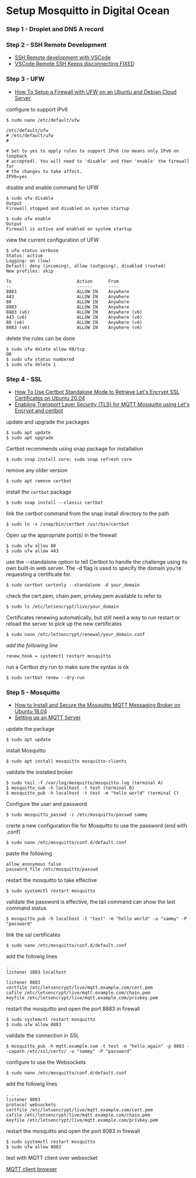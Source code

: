 # Setup Mosquitto in Digital Ocean

### Step 1 - Droplet and DNS A record

### Step 2 - SSH Remote Development

[ssh_susan]: https://codewithsusan.com/notes/vscode-remote-ssh
[swap_susan]: https://codewithsusan.com/notes/vscode-remote-ssh-connection-issues

- [SSH Remote development with VSCode][ssh_susan]
- [VSCode Remote SSH Keeps disconnecting FIXED][swap_susan]

### Step 3 - UFW

[ufw_DO]: https://www.digitalocean.com/community/tutorials/how-to-setup-a-firewall-with-ufw-on-an-ubuntu-and-debian-cloud-server

- [How To Setup a Firewall with UFW on an Ubuntu and Debian Cloud Server][ufw_DO]

configure to support IPv6

```
$ sudo nano /etc/default/ufw
```

```
/etc/default/ufw
# /etc/default/ufw
#

# Set to yes to apply rules to support IPv6 (no means only IPv6 on loopback
# accepted). You will need to 'disable' and then 'enable' the firewall for
# the changes to take affect.
IPV6=yes
```

disable and enable command for UFW

```
$ sudo ufw disable
Output
Firewall stopped and disabled on system startup

$ sudo ufw enable
Output
Firewall is active and enabled on system startup
```

view the current configuration of UFW

```
$ ufw status verbose
Status: active
Logging: on (low)
Default: deny (incoming), allow (outgoing), disabled (routed)
New profiles: skip

To                         Action      From
--                         ------      ----
8883                       ALLOW IN    Anywhere
443                        ALLOW IN    Anywhere
80                         ALLOW IN    Anywhere
8083                       ALLOW IN    Anywhere
8883 (v6)                  ALLOW IN    Anywhere (v6)
443 (v6)                   ALLOW IN    Anywhere (v6)
80 (v6)                    ALLOW IN    Anywhere (v6)
8083 (v6)                  ALLOW IN    Anywhere (v6)
```

delete the rules can be done

```
$ sudo ufw delete allow 80/tcp
OR
$ sudo ufw status numbered
$ sudo ufw delete 1
```

### Step 4 - SSL

[ssl_DO]: https://www.digitalocean.com/community/tutorials/how-to-use-certbot-standalone-mode-to-retrieve-let-s-encrypt-ssl-certificates-on-ubuntu-20-04
[besn_tls]: https://medium.com/@besnikbelegu/enabling-tls-for-mosquitto-using-lets-encrypt-and-certbot-bf10bc863db

- [How To Use Certbot Standalone Mode to Retrieve Let's Encrypt SSL Certificates on Ubuntu 20.04][ssl_DO]
- [Enabling Transport Layer Security (TLS) for MQTT Mosquitto using Let's Encrypt and certbot][besn_tls]

update and upgrade the packages

```
$ sudo apt update
$ sudo apt upgrade
```

Certbot recommends using snap package for installation

```
$ sudo snap install core; sudo snap refresh core
```

remove any older version

```
$ sudo apt remove certbot
```

install the `certbot` package

```
$ sudo snap install --classic certbot
```

link the certbot command from the snap install directory to the path

```
$ sudo ln -s /snap/bin/certbot /usr/bin/certbot
```

Open up the appropriate port(s) in the firewall

```
$ sudo ufw allow 80
$ sudo ufw allow 443
```

use the --standalone option to tell Certbot to handle the challenge using its own built-in web server. The -d flag is used to specify the domain you’re requesting a certificate for.

```
$ sudo certbot certonly --standalone -d your_domain
```

check the cert.pem, chain.pem, privkey.pem available to refer to

```
$ sudo ls /etc/letsencrypt/live/your_domain
```

Certificates renewing automatically, but still need a way to run restart or reload the server to pick up the new certificates

```
$ sudo nano /etc/letsencrypt/renewal/your_domain.conf
```

_add the following line_

```
renew_hook = systemctl restart mosquitto
```

run a Certbot dry run to make sure the syntax is ok

```
$ sudo certbot renew --dry-run
```

### Step 5 - Mosquitto

[mosq_DO]: https://www.digitalocean.com/community/tutorials/how-to-install-and-secure-the-mosquitto-mqtt-messaging-broker-on-ubuntu-18-04#step-4-configuring-mqtt-over-websockets-optional
[besn_setup]: https://medium.com/@besnikbelegu/setting-up-an-mqtt-server-part-1-87b7bd7d30fd

- [How to Install and Secure the Mosquitto MQTT Messaging Broker on Ubuntu 18.04][mosq_DO]
- [Setting up an MQTT Server][besn_setup]

update the package

```
$ sudo apt update
```

install Mosquitto

```
$ sudo apt install mosquitto mosquitto-clients
```

validate the installed broker

```
$ sudo tail -f /var/log/mosquitto/mosquitto.log (terminal A)
$ mosquitto_sub -h localhost -t test (terminal B)
$ mosquitto_pub -h localhost -t test -m "hello world" (terminal C)
```

Configure the user and password

```
$ sudo mosquitto_passwd -c /etc/mosquitto/passwd sammy
```

crerte a new configuration file for Mosquitto to use the password (end with .conf)

```
$ sudo nano /etc/mosquitto/conf.d/default.conf
```

paste the following

```
allow_anonymous false
password_file /etc/mosquitto/passwd
```

restart the mosquitto to take effective

```
$ sudo systemctl restart mosquitto
```

validate the password is effective, the tail command can show the last command status

```
$ mosquitto_pub -h localhost -t "test" -m "hello world" -u "sammy" -P "password"
```

link the ssl certificates

```
$ sudo nano /etc/mosquitto/conf.d/default.conf
```

add the followig lines

```
. . .
listener 1883 localhost

listener 8883
certfile /etc/letsencrypt/live/mqtt.example.com/cert.pem
cafile /etc/letsencrypt/live/mqtt.example.com/chain.pem
keyfile /etc/letsencrypt/live/mqtt.example.com/privkey.pem
```

restart the mosquitto and open the port 8883 in firewall

```
$ sudo systemctl restart mosquitto
$ sudo ufw allow 8883
```

validate the connection in SSL

```
$ mosquitto_pub -h mqtt.example.com -t test -m "hello again" -p 8883 --capath /etc/ssl/certs/ -u "sammy" -P "password"
```

configure to use the Websockets

```
$ sudo nano /etc/mosquitto/conf.d/default.conf
```

add the followig lines

```
. . .
listener 8083
protocol websockets
certfile /etc/letsencrypt/live/mqtt.example.com/cert.pem
cafile /etc/letsencrypt/live/mqtt.example.com/chain.pem
keyfile /etc/letsencrypt/live/mqtt.example.com/privkey.pem
```

restart the mosquitto and open the port 8083 in firewall

```
$ sudo systemctl restart mosquitto
$ sudo ufw allow 8083
```

test with MQTT client over websocket

[HiveMQ]: https://www.hivemq.com/demos/websocket-client/

[MQTT client browser][HiveMQ]
